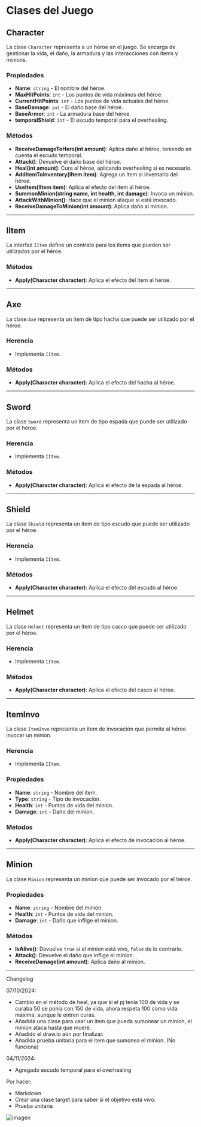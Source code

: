 # Clases del Juego

## Character

La clase `Character` representa a un héroe en el juego. Se encarga de gestionar la vida, el daño, la armadura y las interacciones con ítems y minions.

### Propiedades
- **Name**: `string` - El nombre del héroe.
- **MaxHitPoints**: `int` - Los puntos de vida máximos del héroe.
- **CurrentHitPoints**: `int` - Los puntos de vida actuales del héroe.
- **BaseDamage**: `int` - El daño base del héroe.
- **BaseArmor**: `int` - La armadura base del héroe.
- **temporalShield**: `int` - El escudo temporal para el overhealing.

### Métodos
- **ReceiveDamageToHero(int amount)**: Aplica daño al héroe, teniendo en cuenta el escudo temporal.
- **Attack()**: Devuelve el daño base del héroe.
- **Heal(int amount)**: Cura al héroe, aplicando overhealing si es necesario.
- **AddItemToInventory(IItem item)**: Agrega un ítem al inventario del héroe.
- **UseItem(IItem item)**: Aplica el efecto del ítem al héroe.
- **SummonMinion(string name, int health, int damage)**: Invoca un minion.
- **AttackWithMinion()**: Hace que el minion ataque si está invocado.
- **ReceiveDamageToMinion(int amount)**: Aplica daño al minion.

---

## IItem

La interfaz `IItem` define un contrato para los ítems que pueden ser utilizados por el héroe.

### Métodos
- **Apply(Character character)**: Aplica el efecto del ítem al héroe.

---

## Axe

La clase `Axe` representa un ítem de tipo hacha que puede ser utilizado por el héroe.

### Herencia
- Implementa `IItem`.

### Métodos
- **Apply(Character character)**: Aplica el efecto del hacha al héroe.

---

## Sword

La clase `Sword` representa un ítem de tipo espada que puede ser utilizado por el héroe.

### Herencia
- Implementa `IItem`.

### Métodos
- **Apply(Character character)**: Aplica el efecto de la espada al héroe.

---

## Shield

La clase `Shield` representa un ítem de tipo escudo que puede ser utilizado por el héroe.

### Herencia
- Implementa `IItem`.

### Métodos
- **Apply(Character character)**: Aplica el efecto del escudo al héroe.

---

## Helmet

La clase `Helmet` representa un ítem de tipo casco que puede ser utilizado por el héroe.

### Herencia
- Implementa `IItem`.

### Métodos
- **Apply(Character character)**: Aplica el efecto del casco al héroe.

---

## ItemInvo

La clase `ItemInvo` representa un ítem de invocación que permite al héroe invocar un minion.

### Herencia
- Implementa `IItem`.

### Propiedades
- **Name**: `string` - Nombre del ítem.
- **Type**: `string` - Tipo de invocación.
- **Health**: `int` - Puntos de vida del minion.
- **Damage**: `int` - Daño del minion.

### Métodos
- **Apply(Character character)**: Aplica el efecto de invocación al héroe.

---

## Minion

La clase `Minion` representa un minion que puede ser invocado por el héroe.

### Propiedades
- **Name**: `string` - Nombre del minion.
- **Health**: `int` - Puntos de vida del minion.
- **Damage**: `int` - Daño que inflige el minion.

### Métodos
- **IsAlive()**: Devuelve `true` si el minion está vivo, `false` de lo contrario.
- **Attack()**: Devuelve el daño que inflige el minion.
- **ReceiveDamage(int amount)**: Aplica daño al minion.

---

Changelog 

07/10/2024:

- Cambio en el método de heal, ya que si el pj tenía 100 de vida y se curaba 50 se ponía con 150 de vida, ahora respeta 100 como vida máxima, aunque le entren curas.
- Añadida una clase para usar un item que pueda sumonear un minion, el minion ataca hasta que muere.
- Añadido el draw.io aún por finalizar.
- Añadida prueba unitaria para el item que sumonea el minion. (No funciona)

04/11/2024:

- Agregado escudo temporal para el overhealing

Por hacer:

- Markdown
- Crear una clase target para saber si el objetivo está vivo.
- Prueba unitaria

![imagen](https://github.com/user-attachments/assets/584dbe29-b191-496d-88ce-344fc65a1dd8)
